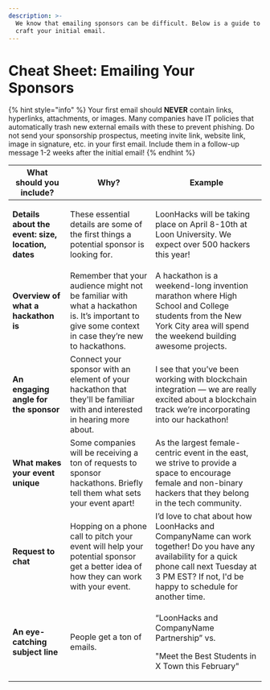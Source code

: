 ```yaml
---
description: >-
  We know that emailing sponsors can be difficult. Below is a guide to help
  craft your initial email.
---
```


# Cheat Sheet: Emailing Your Sponsors

{% hint style="info" %}
Your first email should **NEVER** contain links, hyperlinks, attachments, or images. Many companies have IT policies that automatically trash new external emails with these to prevent phishing. Do not send your sponsorship prospectus, meeting invite link, website link, image in signature, etc. in your first email. Include them in a follow-up message 1-2 weeks after the initial email!
{% endhint %}

| **What should you include?**                                               | **Why?**                                                                                                                                           | **Example**                                                                                                                                                                                              |
| -------------------------------------------------------------------------- | -------------------------------------------------------------------------------------------------------------------------------------------------- | -------------------------------------------------------------------------------------------------------------------------------------------------------------------------------------------------------- |
| <p><strong>Details about the event: size, location, dates</strong><br></p> | These essential details are some of the first things a potential sponsor is looking for.                                                           | LoonHacks will be taking place on April 8-10th at Loon University. We expect over 500 hackers this year!                                                                                                 |
| **Overview of what a hackathon is**                                        | Remember that your audience might not be familiar with what a hackathon is. It’s important to give some context in case they’re new to hackathons. | A hackathon is a weekend-long invention marathon where High School and College students from the New York City area will spend the weekend building awesome projects.                                    |
| **An engaging angle for the sponsor**                                      | Connect your sponsor with an element of your hackathon that they'll be familiar with and interested in hearing more about.                         | I see that you’ve been working with blockchain integration — we are really excited about a blockchain track we’re incorporating into our hackathon!                                                      |
| **What makes your event unique**                                           | Some companies will be receiving a ton of requests to sponsor hackathons. Briefly tell them what sets your event apart!                            | As the largest female-centric event in the east, we strive to provide a space to encourage female and non-binary hackers that they belong in the tech community.                                         |
| **Request to chat**                                                        | Hopping on a phone call to pitch your event will help your potential sponsor get a better idea of how they can work with your event.               | I’d love to chat about how LoonHacks and CompanyName can work together! Do you have any availability for a quick phone call next Tuesday at 3 PM EST? If not, I'd be happy to schedule for another time. |
| **An eye-catching subject line**                                           | People get a ton of emails.                                                                                                                        | <p>“LoonHacks and CompanyName Partnership” vs.</p><p>"Meet the Best Students in X Town this February"</p>                                                                                                |
